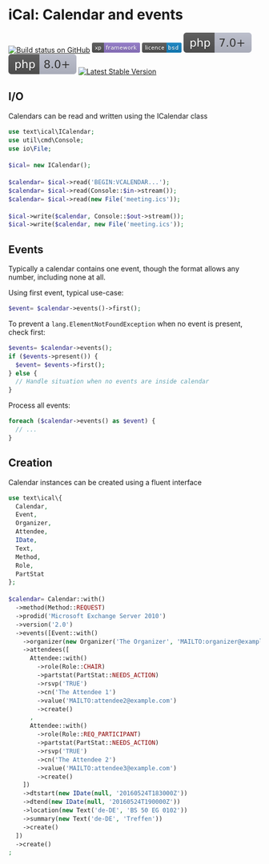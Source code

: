 iCal: Calendar and events
=========================

[![Build status on GitHub](https://github.com/xp-forge/ical/workflows/Tests/badge.svg)](https://github.com/xp-forge/ical/actions)
[![XP Framework Module](https://raw.githubusercontent.com/xp-framework/web/master/static/xp-framework-badge.png)](https://github.com/xp-framework/core)
[![BSD Licence](https://raw.githubusercontent.com/xp-framework/web/master/static/licence-bsd.png)](https://github.com/xp-framework/core/blob/master/LICENCE.md)
[![Requires PHP 7.0+](https://raw.githubusercontent.com/xp-framework/web/master/static/php-7_0plus.svg)](http://php.net/)
[![Supports PHP 8.0+](https://raw.githubusercontent.com/xp-framework/web/master/static/php-8_0plus.svg)](http://php.net/)
[![Latest Stable Version](https://poser.pugx.org/xp-forge/ical/version.png)](https://packagist.org/packages/xp-forge/ical)

I/O
---
Calendars can be read and written using the ICalendar class

```php
use text\ical\ICalendar;
use util\cmd\Console;
use io\File;

$ical= new ICalendar();

$calendar= $ical->read('BEGIN:VCALENDAR...');
$calendar= $ical->read(Console::$in->stream());
$calendar= $ical->read(new File('meeting.ics'));

$ical->write($calendar, Console::$out->stream());
$ical->write($calendar, new File('meeting.ics'));
```

Events
------
Typically a calendar contains one event, though the format allows any number, including none at all.

Using first event, typical use-case:
```php
$event= $calendar->events()->first();
```

To prevent a `lang.ElementNotFoundException` when no event is present, check first:
```php
$events= $calendar->events(); 
if ($events->present()) {
  $event= $events->first();
} else {
  // Handle situation when no events are inside calendar
}
```

Process all events:
```php
foreach ($calendar->events() as $event) {
  // ...
}
```

Creation
--------
Calendar instances can be created using a fluent interface

```php
use text\ical\{
  Calendar,
  Event,
  Organizer,
  Attendee,
  IDate,
  Text,
  Method,
  Role,
  PartStat
};

$calendar= Calendar::with()
  ->method(Method::REQUEST)
  ->prodid('Microsoft Exchange Server 2010')
  ->version('2.0')
  ->events([Event::with()
    ->organizer(new Organizer('The Organizer', 'MAILTO:organizer@example.com'))
    ->attendees([
      Attendee::with()
        ->role(Role::CHAIR)
        ->partstat(PartStat::NEEDS_ACTION)
        ->rsvp('TRUE')
        ->cn('The Attendee 1')
        ->value('MAILTO:attendee2@example.com')
        ->create()
      ,
      Attendee::with()
        ->role(Role::REQ_PARTICIPANT)
        ->partstat(PartStat::NEEDS_ACTION)
        ->rsvp('TRUE')
        ->cn('The Attendee 2')
        ->value('MAILTO:attendee3@example.com')
        ->create()
    ])
    ->dtstart(new IDate(null, '20160524T183000Z'))
    ->dtend(new IDate(null, '20160524T190000Z'))
    ->location(new Text('de-DE', 'BS 50 EG 0102'))
    ->summary(new Text('de-DE', 'Treffen'))
    ->create()
  ])
  ->create()
;
```